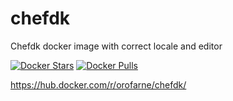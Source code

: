 # chefdk
Chefdk docker image with correct locale and editor

[![Docker Stars](https://img.shields.io/docker/stars/orofarne/chefdk.svg)](https://hub.docker.com/r/orofarne/chefdk/)
[![Docker Pulls](https://img.shields.io/docker/pulls/orofarne/chefdk.svg)](https://hub.docker.com/r/orofarne/chefdk/)

https://hub.docker.com/r/orofarne/chefdk/
